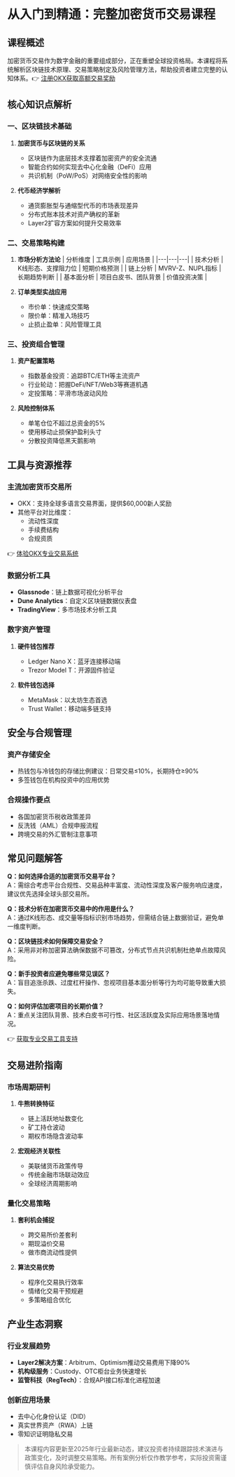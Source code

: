 # 从入门到精通：完整加密货币交易课程

## 课程概述
加密货币交易作为数字金融的重要组成部分，正在重塑全球投资格局。本课程将系统解析区块链技术原理、交易策略制定及风险管理方法，帮助投资者建立完整的认知体系。👉 [注册OKX获取高额交易奖励](https://bit.ly/okx_welcome)

## 核心知识点解析

### 一、区块链技术基础
1. **加密货币与区块链的关系**
   - 区块链作为底层技术支撑着加密资产的安全流通
   - 智能合约如何实现去中心化金融（DeFi）应用
   - 共识机制（PoW/PoS）对网络安全性的影响

2. **代币经济学解析**
   - 通货膨胀型与通缩型代币的市场表现差异
   - 分布式账本技术对资产确权的革新
   - Layer2扩容方案如何提升交易效率

### 二、交易策略构建
1. **市场分析方法论**
   | 分析维度 | 工具示例 | 应用场景 |
   |---|---|---|
   | 技术分析 | K线形态、支撑阻力位 | 短期价格预测 |
   | 链上分析 | MVRV-Z、NUPL指标 | 长期趋势判断 |
   | 基本面分析 | 项目白皮书、团队背景 | 价值投资决策 |

2. **订单类型实战应用**
   - 市价单：快速成交策略
   - 限价单：精准入场技巧
   - 止损止盈单：风险管理工具

### 三、投资组合管理
1. **资产配置策略**
   - 指数基金投资：追踪BTC/ETH等主流资产
   - 行业轮动：把握DeFi/NFT/Web3等赛道机遇
   - 定投策略：平滑市场波动风险

2. **风险控制体系**
   - 单笔仓位不超过总资金的5%
   - 使用移动止损保护盈利头寸
   - 分散投资降低黑天鹅影响

## 工具与资源推荐
### 主流加密货币交易所
- OKX：支持全球多语言交易界面，提供$60,000新人奖励
- 其他平台对比维度：
  - 流动性深度
  - 手续费结构
  - 合规资质

👉 [体验OKX专业交易系统](https://bit.ly/okx_welcome)

### 数据分析工具
- **Glassnode**：链上数据可视化分析平台
- **Dune Analytics**：自定义区块链数据仪表盘
- **TradingView**：多市场技术分析工具

### 数字资产管理
1. **硬件钱包推荐**
   - Ledger Nano X：蓝牙连接移动端
   - Trezor Model T：开源固件验证

2. **软件钱包选择**
   - MetaMask：以太坊生态首选
   - Trust Wallet：移动端多链支持

## 安全与合规管理
### 资产存储安全
- 热钱包与冷钱包的存储比例建议：日常交易≤10%，长期持仓≥90%
- 多签钱包在机构投资中的应用优势

### 合规操作要点
- 各国加密货币税收政策差异
- 反洗钱（AML）合规申报流程
- 跨境交易的外汇管制注意事项

## 常见问题解答
**Q：如何选择合适的加密货币交易平台？**  
A：需综合考虑平台合规性、交易品种丰富度、流动性深度及客户服务响应速度，建议优先选择全球头部交易所。

**Q：技术分析在加密货币交易中的作用是什么？**  
A：通过K线形态、成交量等指标识别市场趋势，但需结合链上数据验证，避免单一维度判断。

**Q：区块链技术如何保障交易安全？**  
A：采用非对称加密算法确保数据不可篡改，分布式节点共识机制杜绝单点故障风险。

**Q：新手投资者应避免哪些常见误区？**  
A：盲目追涨杀跌、过度杠杆操作、忽视项目基本面分析等行为均可能导致重大损失。

**Q：如何评估加密项目的长期价值？**  
A：重点关注团队背景、技术白皮书可行性、社区活跃度及实际应用场景落地情况。

👉 [获取专业交易工具支持](https://bit.ly/okx_welcome)

## 交易进阶指南
### 市场周期研判
1. **牛熊转换特征**
   - 链上活跃地址数变化
   - 矿工持仓波动
   - 期权市场隐含波动率

2. **宏观经济关联性**
   - 美联储货币政策传导
   - 传统金融市场联动效应
   - 全球经济周期影响

### 量化交易策略
1. **套利机会捕捉**
   - 跨交易所价差套利
   - 期现溢价交易
   - 做市商流动性提供

2. **算法交易优势**
   - 程序化交易执行效率
   - 情绪化交易干预规避
   - 多策略组合优化

## 产业生态洞察
### 行业发展趋势
- **Layer2解决方案**：Arbitrum、Optimism推动交易费用下降90%
- **机构级服务**：Custody、OTC柜台业务快速增长
- **监管科技（RegTech）**：合规API接口标准化进程加速

### 创新应用场景
- 去中心化身份认证（DID）
- 真实世界资产（RWA）上链
- 零知识证明隐私交易

> 本课程内容更新至2025年行业最新动态，建议投资者持续跟踪技术演进与政策变化，及时调整交易策略。所有案例分析仅作教学参考，实际投资需谨慎评估自身风险承受能力。